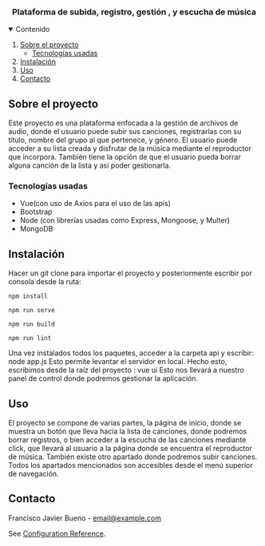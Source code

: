 

  <h3 align="center">Plataforma de subida, registro, gestión , y escucha de música</h3>



<!-- TABLE OF CONTENTS -->
<details open="open">
  <summary>Contenido</summary>
  <ol>
    <li>
      <a href="#about-the-project">Sobre el proyecto</a>
      <ul>
        <li><a href="#built-with">Tecnologías usadas</a></li>
      </ul>  
    <li>
      <a href="#getting-started">Instalación</a>
      <ul>
      </ul>
    </li>
    <li><a href="#usage">Uso</a></li>
    <li><a href="#contact">Contacto</a></li>
  </ol>
</details>



<!-- ABOUT THE PROJECT -->
## Sobre el proyecto



Este proyecto es  una plataforma enfocada a la gestión de archivos de audio, donde el usuario puede subir sus canciones, registrarlas con su título, nombre del grupo al que pertenece, y género.
El usuario puede acceder a su lista creada y disfrutar de la música mediante el reproductor que incorpora. También tiene la opción de que el usuario pueda borrar alguna canción de la lista y así poder gestionarla.


### Tecnologías usadas

* Vue(con uso de Axios para el uso de las apis)
* Bootstrap
* Node (con librerías usadas como Express, Mongoose, y Multer)
* MongoDB



<!-- GETTING STARTED -->
## Instalación

Hacer un git clone para importar el proyecto y posteriormente escribir por consola desde la ruta:


```
npm install
```

```
npm run serve
```

```
npm run build
```

```
npm run lint
```

Una vez instalados todos los paquetes, acceder a la carpeta api y escribir:
node app.js
Esto permite levantar el servidor en local.
Hecho esto, escribimos desde la raíz del proyecto :
vue ui
Esto nos llevará a nuestro panel de control donde podremos gestionar la aplicación.
<!-- USAGE EXAMPLES -->
## Uso

El proyecto se compone de varias partes, la página de inicio, donde se muestra un botón que lleva hacia la lista de canciones, donde podremos borrar registros, o bien  acceder a la escucha de las canciones mediante click, que llevará al usuario a la página donde se encuentra el reproductor de música.
También existe otro apartado donde podremos subir canciones.
Todos los apartados mencionados son accesibles desde el menú superior de navegación.



<!-- CONTACT -->
## Contacto

Francisco Javier Bueno - email@example.com













See [Configuration Reference](https://cli.vuejs.org/config/).
